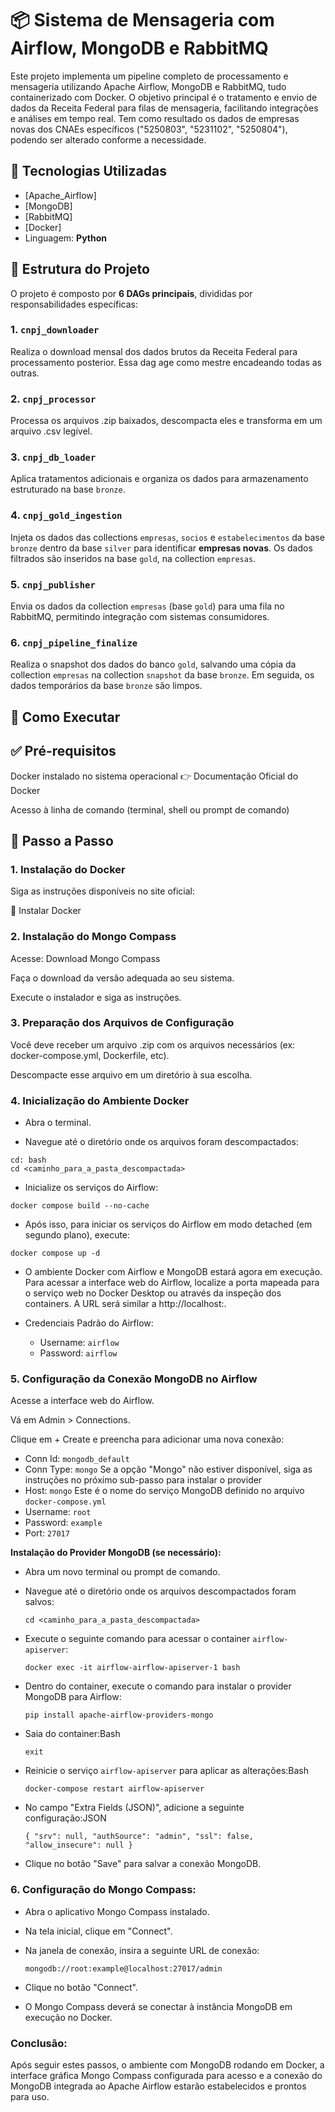 # 📦 Sistema de Mensageria com Airflow, MongoDB e RabbitMQ

Este projeto implementa um pipeline completo de processamento e mensageria utilizando Apache Airflow, MongoDB e RabbitMQ, tudo containerizado com Docker. O objetivo principal é o tratamento e envio de dados da Receita Federal para filas de mensageria, facilitando integrações e análises em tempo real. Tem como resultado os dados de empresas novas dos CNAEs específicos ("5250803", "5231102", "5250804"), podendo ser alterado conforme a necessidade.

## 🔧 Tecnologias Utilizadas

- [Apache_Airflow]
- [MongoDB]
- [RabbitMQ]
- [Docker]
- Linguagem: **Python**

## 📁 Estrutura do Projeto

O projeto é composto por **6 DAGs principais**, divididas por responsabilidades específicas:

### 1. `cnpj_downloader`
Realiza o download mensal dos dados brutos da Receita Federal para processamento posterior. Essa dag age como mestre encadeando todas as outras.

### 2. `cnpj_processor`
Processa os arquivos .zip baixados, descompacta eles e transforma em um arquivo .csv legível.

### 3. `cnpj_db_loader`
Aplica tratamentos adicionais e organiza os dados para armazenamento estruturado na base `bronze`.

### 4. `cnpj_gold_ingestion`
Injeta os dados das collections `empresas`, `socios` e `estabelecimentos` da base `bronze` dentro da base `silver` para identificar **empresas novas**. Os dados filtrados são inseridos na base `gold`, na collection `empresas`.

### 5. `cnpj_publisher`
Envia os dados da collection `empresas` (base `gold`) para uma fila no RabbitMQ, permitindo integração com sistemas consumidores.

### 6. `cnpj_pipeline_finalize`
Realiza o snapshot dos dados do banco `gold`, salvando uma cópia da collection `empresas` na collection `snapshot` da base `bronze`. Em seguida, os dados temporários da base `bronze` são limpos.

## 🐳 Como Executar

## ✅ Pré-requisitos
Docker instalado no sistema operacional
👉 Documentação Oficial do Docker

Acesso à linha de comando (terminal, shell ou prompt de comando)

## 🚀 Passo a Passo
### 1. Instalação do Docker
Siga as instruções disponíveis no site oficial:

🔗 Instalar Docker

### 2. Instalação do Mongo Compass
Acesse: Download Mongo Compass

Faça o download da versão adequada ao seu sistema.

Execute o instalador e siga as instruções.

### 3. Preparação dos Arquivos de Configuração
Você deve receber um arquivo .zip com os arquivos necessários (ex: docker-compose.yml, Dockerfile, etc).

Descompacte esse arquivo em um diretório à sua escolha.

### 4. Inicialização do Ambiente Docker
* Abra o terminal.

* Navegue até o diretório onde os arquivos foram descompactados:
```
cd: bash
cd <caminho_para_a_pasta_descompactada>
```

* Inicialize os serviços do Airflow:
```
docker compose build --no-cache
```

* Após isso, para iniciar os serviços do Airflow em modo detached (em segundo plano), execute:
``` 
docker compose up -d
```

* O ambiente Docker com Airflow e MongoDB estará agora em execução. Para acessar a interface web do Airflow, localize a porta mapeada para o serviço web no Docker Desktop ou através da inspeção dos containers. A URL será similar a http://localhost:<porta>.

* Credenciais Padrão do Airflow:
  - Username: ```airflow```
  - Password: ```airflow```
  
### 5. Configuração da Conexão MongoDB no Airflow
Acesse a interface web do Airflow.

Vá em Admin > Connections.

Clique em + Create e preencha para adicionar uma nova conexão:

- Conn Id: 	```mongodb_default```
- Conn Type: ```mongo``` Se a opção "Mongo" não estiver disponível, siga as instruções no próximo sub-passo para instalar o provider
- Host: ```mongo``` Este é o nome do serviço MongoDB definido no arquivo ```docker-compose.yml```
- Username:	```root```
- Password:	```example```
- Port: ```27017``` 



**Instalação do Provider MongoDB (se necessário):**
  - Abra um novo terminal ou prompt de comando.
    
  - Navegue até o diretório onde os arquivos descompactados foram salvos:
        
     ```cd <caminho_para_a_pasta_descompactada>```
        
  - Execute o seguinte comando para acessar o container `airflow-apiserver`:
        
     ```docker exec -it airflow-airflow-apiserver-1 bash```
        
  - Dentro do container, execute o comando para instalar o provider MongoDB para Airflow:
        
     ```pip install apache-airflow-providers-mongo```
        
  - Saia do container:Bash
        
     ```exit```
        
  - Reinicie o serviço `airflow-apiserver` para aplicar as alterações:Bash
        
     ```docker-compose restart airflow-apiserver```
        
  - No campo "Extra Fields (JSON)", adicione a seguinte configuração:JSON
    
     ```{ "srv": null, "authSource": "admin", "ssl": false, "allow_insecure": null }```
    
  - Clique no botão "Save" para salvar a conexão MongoDB.

### 6. Configuração do Mongo Compass:

- Abra o aplicativo Mongo Compass instalado.
- Na tela inicial, clique em "Connect".
- Na janela de conexão, insira a seguinte URL de conexão:
    
    `mongodb://root:example@localhost:27017/admin`
    
- Clique no botão "Connect".
- O Mongo Compass deverá se conectar à instância MongoDB em execução no Docker.

### Conclusão:

Após seguir estes passos, o ambiente com MongoDB rodando em Docker, a interface gráfica Mongo Compass configurada para acesso e a conexão do MongoDB integrada ao Apache Airflow estarão estabelecidos e prontos para uso.






